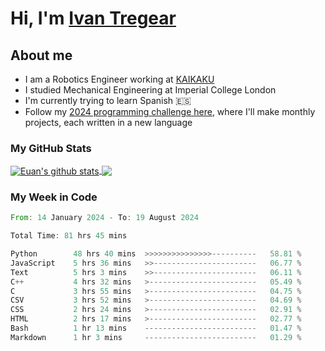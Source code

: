 # Hi, I'm [Ivan Tregear](https://www.linkedin.com/in/ivantregear/)

## About me

* I am a Robotics Engineer working at [KAIKAKU](https://github.com/KAIKAKU-AI)
* I studied Mechanical Engineering at Imperial College London
* I'm currently trying to learn Spanish :es:
* Follow my [2024 programming challenge here](https://github.com/ITregear?tab=repositories), where I'll make monthly projects, each written in a new language


### My GitHub Stats

<a href="#my-github-stats">
  <img align="center" src="https://github-readme-stats.vercel.app/api?username=itregear&count_private=true&show_icons=true&include_all_commits=true&theme=material-palenight" alt="Euan's github stats" />
</a>

<a href="#my-github-stats">
  <img align="center" src="https://github-readme-stats.vercel.app/api/top-langs/?username=itregear&layout=compact&theme=material-palenight" />
</a>

### My Week in Code
<!--START_SECTION:waka-->

```rust
From: 14 January 2024 - To: 19 August 2024

Total Time: 81 hrs 45 mins

Python        48 hrs 40 mins  >>>>>>>>>>>>>>>----------   58.81 %
JavaScript    5 hrs 36 mins   >>-----------------------   06.77 %
Text          5 hrs 3 mins    >>-----------------------   06.11 %
C++           4 hrs 32 mins   >------------------------   05.49 %
C             3 hrs 55 mins   >------------------------   04.75 %
CSV           3 hrs 52 mins   >------------------------   04.69 %
CSS           2 hrs 24 mins   >------------------------   02.91 %
HTML          2 hrs 17 mins   >------------------------   02.77 %
Bash          1 hr 13 mins    -------------------------   01.47 %
Markdown      1 hr 3 mins     -------------------------   01.29 %
```

<!--END_SECTION:waka-->
